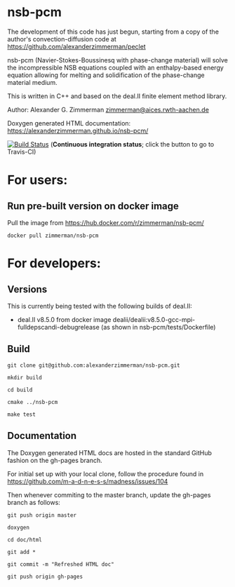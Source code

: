 # nsb-pcm

The development of this code has just begun, starting from a copy of the author's convection-diffusion code at https://github.com/alexanderzimmerman/peclet

nsb-pcm (Navier-Stokes-Boussinesq with phase-change material) will solve the incompressible NSB equations coupled with an enthalpy-based energy equation allowing for melting and solidification of the phase-change material medium.

This is written in C++ and based on the deal.II finite element method library.

Author: Alexander G. Zimmerman <zimmerman@aices.rwth-aachen.de>

Doxygen generated HTML documentation: https://alexanderzimmerman.github.io/nsb-pcm/

[![Build Status](https://travis-ci.org/alexanderzimmerman/nsb-pcm.svg?branch=master)](https://travis-ci.org/alexanderzimmerman/nsb-pcm) (<b>Continuous integration status</b>; click the button to go to Travis-CI)

# For users:
## Run pre-built version on docker image

Pull the image from https://hub.docker.com/r/zimmerman/nsb-pcm/

    docker pull zimmerman/nsb-pcm

# For developers:
## Versions

This is currently being tested with the following builds of deal.II:
- deal.II v8.5.0 from docker image dealii/dealii:v8.5.0-gcc-mpi-fulldepscandi-debugrelease (as shown in nsb-pcm/tests/Dockerfile)

## Build

    git clone git@github.com:alexanderzimmerman/nsb-pcm.git

    mkdir build

    cd build

    cmake ../nsb-pcm

    make test
    
## Documentation
The Doxygen generated HTML docs are hosted in the standard GitHub fashion on the gh-pages branch.

For initial set up with your local clone, follow the procedure found in https://github.com/m-a-d-n-e-s-s/madness/issues/104

Then whenever commiting to the master branch, update the gh-pages branch as follows:

    git push origin master

    doxygen

    cd doc/html

    git add *

    git commit -m "Refreshed HTML doc"

    git push origin gh-pages
